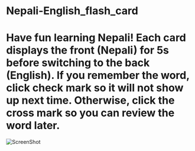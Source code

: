 # Nepali-English_flash_card
# Have fun learning Nepali! Each card displays the front (Nepali) for 5s before switching to the back (English). If you remember the word, click check mark so it will not show up next time. Otherwise, click the cross mark so you can review the word later. 
![ScreenShot](https://raw.github.com/azgk/Nepali-English_flash_card/master/images/project_screenshot.png)
